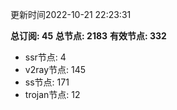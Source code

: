 更新时间2022-10-21 22:23:31

**总订阅: 45**
**总节点: 2183**
**有效节点: 332**
- ssr节点: 4
- v2ray节点: 145
- ss节点: 171
- trojan节点: 12
